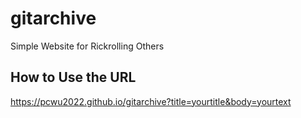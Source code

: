 # gitarchive
Simple Website for Rickrolling Others

## How to Use the URL
https://pcwu2022.github.io/gitarchive?title=yourtitle&body=yourtext

